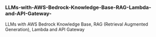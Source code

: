 ### LLMs-with-AWS-Bedrock-Knowledge-Base-RAG-Lambda-and-API-Gateway-
LLMs with AWS Bedrock Knowledge Base, RAG (Retrieval Augmented Generation), Lambda and API Gateway 
